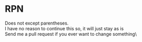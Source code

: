 # RPN
Does not except parentheses.\
I have no reason to continue this so, it will just stay as is\
Send me a pull request if you ever want to change something\
